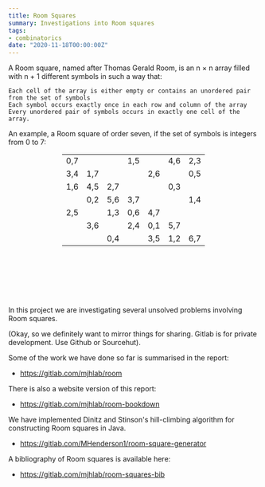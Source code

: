 ```yaml
---
title: Room Squares
summary: Investigations into Room squares
tags:
- combinatorics
date: "2020-11-18T00:00:00Z"
---
```


A Room square, named after Thomas Gerald Room, is an n × n array filled with n + 1 different symbols in such a way that:

    Each cell of the array is either empty or contains an unordered pair from the set of symbols
    Each symbol occurs exactly once in each row and column of the array
    Every unordered pair of symbols occurs in exactly one cell of the array.

An example, a Room square of order seven, if the set of symbols is integers from 0 to 7: 

<table class="wikitable" style="margin-left:auto;margin-right:auto;text-align:center;width:18em;height:18em;table-layout:fixed;">

<tbody><tr>
<td>0,7</td>
<td></td>
<td></td>
<td>1,5</td>
<td></td>
<td>4,6</td>
<td>2,3
</td></tr>
<tr>
<td>3,4</td>
<td>1,7</td>
<td></td>
<td></td>
<td>2,6</td>
<td></td>
<td>0,5
</td></tr>
<tr>
<td>1,6</td>
<td>4,5</td>
<td>2,7</td>
<td></td>
<td></td>
<td>0,3</td>
<td>
</td></tr>
<tr>
<td></td>
<td>0,2</td>
<td>5,6</td>
<td>3,7</td>
<td></td>
<td></td>
<td>1,4
</td></tr>
<tr>
<td>2,5</td>
<td></td>
<td>1,3</td>
<td>0,6</td>
<td>4,7</td>
<td></td>
<td>
</td></tr>
<tr>
<td></td>
<td>3,6</td>
<td></td>
<td>2,4</td>
<td>0,1</td>
<td>5,7</td>
<td>
</td></tr>
<tr>
<td></td>
<td></td>
<td>0,4</td>
<td></td>
<td>3,5</td>
<td>1,2</td>
<td>6,7
</td></tr></tbody></table>

In this project we are investigating several unsolved problems
involving Room squares.

(Okay, so we definitely want to mirror things for sharing. Gitlab
is for private development. Use Github or Sourcehut).

Some of the work we have done so far is summarised in the report:
* https://gitlab.com/mjhlab/room

There is also a website version of this report:
* https://gitlab.com/mjhlab/room-bookdown

We have implemented Dinitz and Stinson's hill-climbing algorithm
for constructing Room squares in Java.
* https://gitlab.com/MHenderson1/room-square-generator

A bibliography of Room squares is available here:
* https://gitlab.com/mjhlab/room-squares-bib
